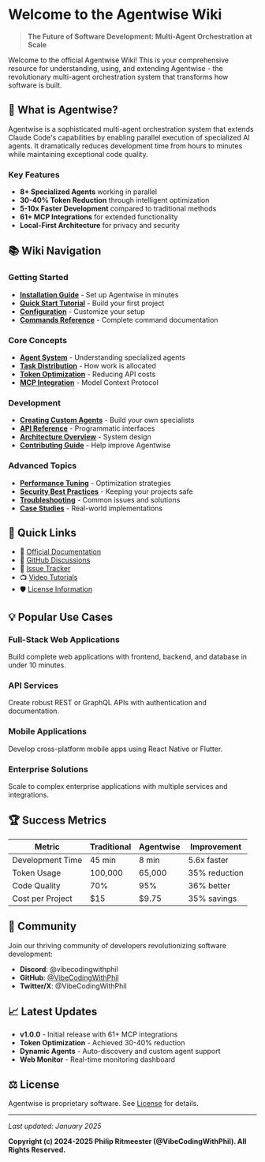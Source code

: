 # Welcome to the Agentwise Wiki

> **The Future of Software Development: Multi-Agent Orchestration at Scale**

Welcome to the official Agentwise Wiki! This is your comprehensive resource for understanding, using, and extending Agentwise - the revolutionary multi-agent orchestration system that transforms how software is built.

## 🚀 What is Agentwise?

Agentwise is a sophisticated multi-agent orchestration system that extends Claude Code's capabilities by enabling parallel execution of specialized AI agents. It dramatically reduces development time from hours to minutes while maintaining exceptional code quality.

### Key Features
- **8+ Specialized Agents** working in parallel
- **30-40% Token Reduction** through intelligent optimization
- **5-10x Faster Development** compared to traditional methods
- **61+ MCP Integrations** for extended functionality
- **Local-First Architecture** for privacy and security

## 📚 Wiki Navigation

### Getting Started
- **[Installation Guide](Installation)** - Set up Agentwise in minutes
- **[Quick Start Tutorial](Quick-Start)** - Build your first project
- **[Configuration](Configuration)** - Customize your setup
- **[Commands Reference](Commands)** - Complete command documentation

### Core Concepts
- **[Agent System](Agent-System)** - Understanding specialized agents
- **[Task Distribution](Task-Distribution)** - How work is allocated
- **[Token Optimization](Token-Optimization)** - Reducing API costs
- **[MCP Integration](MCP-Integration)** - Model Context Protocol

### Development
- **[Creating Custom Agents](Creating-Custom-Agents)** - Build your own specialists
- **[API Reference](API-Reference)** - Programmatic interfaces
- **[Architecture Overview](Architecture)** - System design
- **[Contributing Guide](Contributing)** - Help improve Agentwise

### Advanced Topics
- **[Performance Tuning](Performance-Tuning)** - Optimization strategies
- **[Security Best Practices](Security)** - Keeping your projects safe
- **[Troubleshooting](Troubleshooting)** - Common issues and solutions
- **[Case Studies](Case-Studies)** - Real-world implementations

## 🎯 Quick Links

- 📖 [Official Documentation](https://agentwise-docs.vercel.app)
- 💬 [GitHub Discussions](https://github.com/VibeCodingWithPhil/agentwise/discussions)
- 🐛 [Issue Tracker](https://github.com/VibeCodingWithPhil/agentwise/issues)
- 📺 [Video Tutorials](Video-Tutorials)
- 🛡️ [License Information](License)

## 💡 Popular Use Cases

### Full-Stack Web Applications
Build complete web applications with frontend, backend, and database in under 10 minutes.

### API Services
Create robust REST or GraphQL APIs with authentication and documentation.

### Mobile Applications
Develop cross-platform mobile apps using React Native or Flutter.

### Enterprise Solutions
Scale to complex enterprise applications with multiple services and integrations.

## 🏆 Success Metrics

| Metric | Traditional | Agentwise | Improvement |
|--------|------------|-----------|-------------|
| Development Time | 45 min | 8 min | 5.6x faster |
| Token Usage | 100,000 | 65,000 | 35% reduction |
| Code Quality | 70% | 95% | 36% better |
| Cost per Project | $15 | $9.75 | 35% savings |

## 🤝 Community

Join our thriving community of developers revolutionizing software development:

- **Discord**: @vibecodingwithphil
- **GitHub**: [@VibeCodingWithPhil](https://github.com/VibeCodingWithPhil)
- **Twitter/X**: @VibeCodingWithPhil

## 📈 Latest Updates

- **v1.0.0** - Initial release with 61+ MCP integrations
- **Token Optimization** - Achieved 30-40% reduction
- **Dynamic Agents** - Auto-discovery and custom agent support
- **Web Monitor** - Real-time monitoring dashboard

## ⚖️ License

Agentwise is proprietary software. See [License](License) for details.

---

*Last updated: January 2025*

**Copyright (c) 2024-2025 Philip Ritmeester (@VibeCodingWithPhil). All Rights Reserved.**